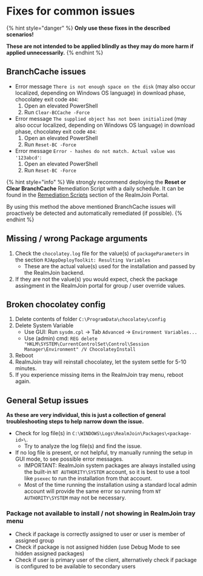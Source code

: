 # Fixes for common issues

{% hint style="danger" %}
**Only use these fixes in the described scenarios!**&#x20;

**These are not intended to be applied blindly as they may do more harm if applied unnecessarily.**
{% endhint %}

## BranchCache issues

* Error message `There is not enough space on the disk` (may also occur localized, depending on Windows OS language) in download phase, chocolatey exit code `404`:
  1. Open an elevated PowerShell
  2. Run `Clear-BCCache -Force`
* Error message `The supplied object has not been initialized` (may also occur localized, depending on Windows OS language) in download phase, chocolatey exit code `404`:
  1. Open an elevated PowerShell
  2. Run `Reset-BC -Force`
* Error message `Error - hashes do not match. Actual value was '123abcd'`:
  1. Open an elevated PowerShell
  2. Run `Reset-BC -Force`&#x20;

{% hint style="info" %}
We strongly recommend deploying the **Reset or Clear BranchCache** Remediation Script with a daily schedule. It can be found in the [Remediation Scripts](../../../automation/remediation-scripts.md) section of the RealmJoin Portal.&#x20;

By using this method the above mentioned BranchCache issues will proactively be detected and automatically remediated (if possible).
{% endhint %}

## Missing / wrong Package arguments <a href="#user-content-missing-wrong-package-arguments" id="user-content-missing-wrong-package-arguments"></a>

1. Check the `chocolatey.log` file for the value(s) of `packageParameters` in the section `RJAppDeployToolkit: Resulting Variables`
   * These are the actual value(s) used for the installation and passed by the RealmJoin backend.
2. If they are not the value(s) you would expect, check the package assingment in the RealmJoin portal for group / user override values.

## Broken chocolatey config <a href="#user-content-broken-chocolatey-config" id="user-content-broken-chocolatey-config"></a>

1. Delete contents of folder `C:\ProgramData\chocolatey\config`
2. Delete System Variable
   * Use GUI: Run `sysdm.cpl` -> Tab `Advanced` -> `Environment Variables...`
   * Use (admin) cmd: `REG delete "HKLM\SYSTEM\CurrentControlSet\Control\Session Manager\Environment" /V ChocolateyInstall`
3. Reboot
4. RealmJoin tray will reinstall chocolatey, let the system settle for 5-10 minutes.
5. If you experience missing items in the RealmJoin tray menu, reboot again.

## General Setup issues <a href="#user-content-general-setup-issues" id="user-content-general-setup-issues"></a>

**As these are very individual, this is just a collection of general troubleshooting steps to help narrow down the issue.**

* Check for log file(s) in `C:\WINDOWS\Logs\RealmJoin\Packages\<package-id>\`.
  * Try to analyze the log file(s) and find the issue.
* If no log file is present, or not helpful, try manually running the setup in GUI mode, to see possible error messages.
  * IMPORTANT: RealmJoin system packages are always installed using the built-in `NT AUTHORITY\SYSTEM` account, so it is best to use a tool like `psexec` to run the installation from that account.
  * Most of the time running the installation using a standard local admin account will provide the same error so running from `NT AUTHORITY\SYSTEM` may not be necessary.

### Package not available to install / not showing in RealmJoin tray menu <a href="#user-content-package-not-available-to-install-not-showing-in-realmjoin-tray-menu" id="user-content-package-not-available-to-install-not-showing-in-realmjoin-tray-menu"></a>

* Check if package is correctly assigned to user or user is member of assigned group
* Check if package is not assigned hidden (use Debug Mode to see hidden assigned packages)
* Check if user is primary user of the client, alternatively check if package is configured to be available to secondary users
